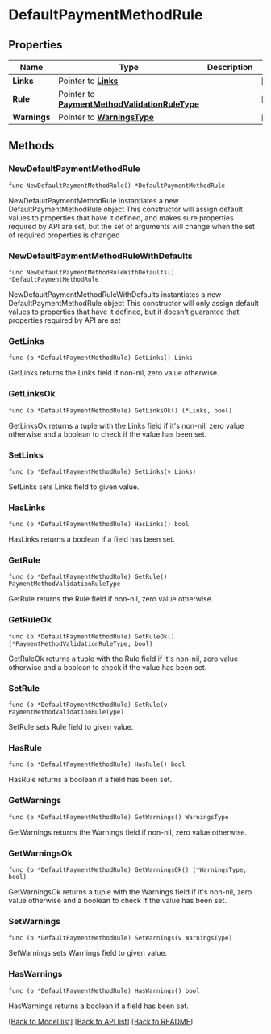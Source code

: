 # DefaultPaymentMethodRule

## Properties

Name | Type | Description | Notes
------------ | ------------- | ------------- | -------------
**Links** | Pointer to [**Links**](Links.md) |  | [optional] 
**Rule** | Pointer to [**PaymentMethodValidationRuleType**](PaymentMethodValidationRuleType.md) |  | [optional] 
**Warnings** | Pointer to [**WarningsType**](WarningsType.md) |  | [optional] 

## Methods

### NewDefaultPaymentMethodRule

`func NewDefaultPaymentMethodRule() *DefaultPaymentMethodRule`

NewDefaultPaymentMethodRule instantiates a new DefaultPaymentMethodRule object
This constructor will assign default values to properties that have it defined,
and makes sure properties required by API are set, but the set of arguments
will change when the set of required properties is changed

### NewDefaultPaymentMethodRuleWithDefaults

`func NewDefaultPaymentMethodRuleWithDefaults() *DefaultPaymentMethodRule`

NewDefaultPaymentMethodRuleWithDefaults instantiates a new DefaultPaymentMethodRule object
This constructor will only assign default values to properties that have it defined,
but it doesn't guarantee that properties required by API are set

### GetLinks

`func (o *DefaultPaymentMethodRule) GetLinks() Links`

GetLinks returns the Links field if non-nil, zero value otherwise.

### GetLinksOk

`func (o *DefaultPaymentMethodRule) GetLinksOk() (*Links, bool)`

GetLinksOk returns a tuple with the Links field if it's non-nil, zero value otherwise
and a boolean to check if the value has been set.

### SetLinks

`func (o *DefaultPaymentMethodRule) SetLinks(v Links)`

SetLinks sets Links field to given value.

### HasLinks

`func (o *DefaultPaymentMethodRule) HasLinks() bool`

HasLinks returns a boolean if a field has been set.

### GetRule

`func (o *DefaultPaymentMethodRule) GetRule() PaymentMethodValidationRuleType`

GetRule returns the Rule field if non-nil, zero value otherwise.

### GetRuleOk

`func (o *DefaultPaymentMethodRule) GetRuleOk() (*PaymentMethodValidationRuleType, bool)`

GetRuleOk returns a tuple with the Rule field if it's non-nil, zero value otherwise
and a boolean to check if the value has been set.

### SetRule

`func (o *DefaultPaymentMethodRule) SetRule(v PaymentMethodValidationRuleType)`

SetRule sets Rule field to given value.

### HasRule

`func (o *DefaultPaymentMethodRule) HasRule() bool`

HasRule returns a boolean if a field has been set.

### GetWarnings

`func (o *DefaultPaymentMethodRule) GetWarnings() WarningsType`

GetWarnings returns the Warnings field if non-nil, zero value otherwise.

### GetWarningsOk

`func (o *DefaultPaymentMethodRule) GetWarningsOk() (*WarningsType, bool)`

GetWarningsOk returns a tuple with the Warnings field if it's non-nil, zero value otherwise
and a boolean to check if the value has been set.

### SetWarnings

`func (o *DefaultPaymentMethodRule) SetWarnings(v WarningsType)`

SetWarnings sets Warnings field to given value.

### HasWarnings

`func (o *DefaultPaymentMethodRule) HasWarnings() bool`

HasWarnings returns a boolean if a field has been set.


[[Back to Model list]](../README.md#documentation-for-models) [[Back to API list]](../README.md#documentation-for-api-endpoints) [[Back to README]](../README.md)


